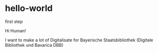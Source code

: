 # hello-world
first step

Hi Human!

I want to make a lot of Digitalisate for Bayerische Staatsbibliothek (Digitale Bibliothek und Bavarica DBB)
